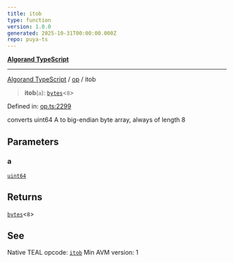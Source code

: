 ```yaml
---
title: itob
type: function
version: 1.0.0
generated: 2025-10-31T00:00:00.000Z
repo: puya-ts
---
```


[**Algorand TypeScript**](/reference/algorand-typescript/api/readme/)

---

[Algorand TypeScript](docs/_md/modules) / [op](docs/_md/op/README) / itob

> **itob**(`a`): [`bytes`](/reference/algorand-typescript/api/index/type-aliases/bytes/)\<`8`\>

Defined in: [op.ts:2299](https://github.com/algorandfoundation/puya-ts/blob/main/packages/algo-ts/src/op.ts#L2299)

converts uint64 A to big-endian byte array, always of length 8

## Parameters

### a

[`uint64`](/reference/algorand-typescript/api/index/type-aliases/uint64/)

## Returns

[`bytes`](/reference/algorand-typescript/api/index/type-aliases/bytes/)\<`8`\>

## See

Native TEAL opcode: [`itob`](https://dev.algorand.co/reference/algorand-teal/opcodes#itob)
Min AVM version: 1

